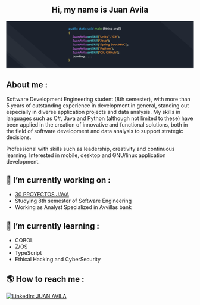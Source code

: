 <!--<p align="center">
  <img src="assets/ProgramingBoy.gif" width="250">
</p>-->

<h2 align='center'>
  Hi, my name is Juan Avila
</h2>

![me](assets/banner.png)

## About me :
Software Development Engineering student (8th semester), with more than 5 years of outstanding experience in development in general, standing out especially in diverse application projects and data analysis. My skills in languages such as C#, Java and Python (although not limited to these) have been applied in the creation of innovative and functional solutions, both in the field of software development and data analysis to support strategic decisions.

Professional with skills such as leadership, creativity and continuous learning. Interested in mobile, desktop and GNU/linux application development.


## 🔭 I’m currently working on :
  - [30 PROYECTOS JAVA](https://github.com/JuanAvilaOficial/30-proyectos-java)
  - Studying 8th semester of Software Engineering
  - Working as Analyst Specialized in Avvillas bank
  
## 🌱 I’m currently learning :
  - COBOL
  - Z/OS
  - TypeScript
  - Ethical Hacking and CyberSecurity

##  🌎 How to reach me :

[![LinkedIn: JUAN AVILA](https://img.shields.io/badge/-JuanAvilaOficial-blue?style=flat-square&logo=Linkedin&logoColor=white&link=https://www.linkedin.com/in/thaianebraga/)](https://www.linkedin.com/in/juan-manuel-avila-perez-97a62a192/)

